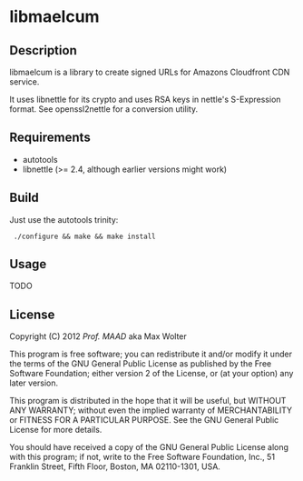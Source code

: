 # libmaelcum

## Description

libmaelcum is a library to create signed URLs for Amazons Cloudfront CDN service.

It uses libnettle for its crypto and uses RSA keys in nettle's S-Expression format. See openssl2nettle for a conversion utility.

## Requirements

 * autotools
 * libnettle (>= 2.4, although earlier versions might work)

## Build

Just use the autotools trinity:

     ./configure && make && make install


## Usage

TODO

## License

Copyright (C) 2012 *Prof. MAAD* aka Max Wolter

This program is free software; you can redistribute it and/or
modify it under the terms of the GNU General Public License
as published by the Free Software Foundation; either version 2
of the License, or (at your option) any later version.

This program is distributed in the hope that it will be useful,
but WITHOUT ANY WARRANTY; without even the implied warranty of
MERCHANTABILITY or FITNESS FOR A PARTICULAR PURPOSE.  See the
GNU General Public License for more details.

You should have received a copy of the GNU General Public License
along with this program; if not, write to the Free Software
Foundation, Inc., 51 Franklin Street, Fifth Floor, Boston, MA  02110-1301, USA.
